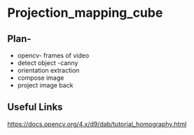 # Projection_mapping_cube

## Plan-

- opencv- frames of video
- detect object -canny
- orientation extraction
- compose image
- project image back


## Useful Links

https://docs.opencv.org/4.x/d9/dab/tutorial_homography.html
